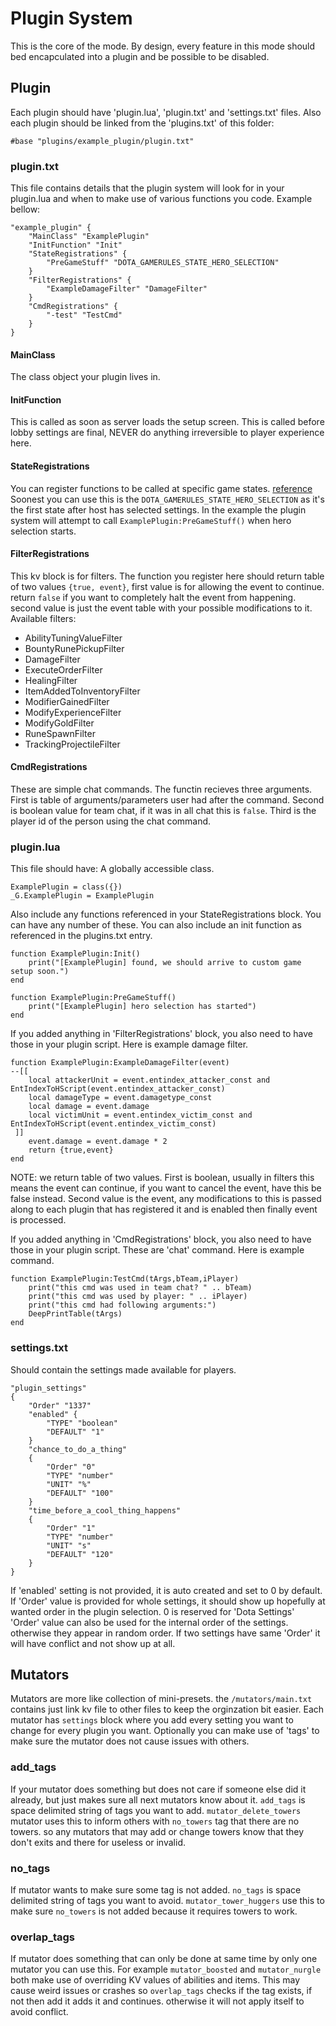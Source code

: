 # Plugin System
This is the core of the mode. By design, every feature in this mode should bed encapculated into a plugin and be possible to be disabled.

## Plugin
Each plugin should have 'plugin.lua', 'plugin.txt' and 'settings.txt' files.
Also each plugin should be linked from the 'plugins.txt' of this folder:
```
#base "plugins/example_plugin/plugin.txt"
```
### plugin.txt
This file contains details that the plugin system will look for in your plugin.lua and when to make use of various functions you code. Example bellow:
```
"example_plugin" {
    "MainClass" "ExamplePlugin"
    "InitFunction" "Init"
    "StateRegistrations" {
        "PreGameStuff" "DOTA_GAMERULES_STATE_HERO_SELECTION" 
    }
    "FilterRegistrations" {
        "ExampleDamageFilter" "DamageFilter"
    }
    "CmdRegistrations" {
        "-test" "TestCmd"
    }
}
```
#### MainClass
The class object your plugin lives in.
#### InitFunction
This is called as soon as server loads the setup screen. This is called before lobby settings are final, NEVER do anything irreversible to player experience here.
#### StateRegistrations
You can register functions to be called at specific game states. [reference](https://moddota.com/api/#!/vscripts/DOTA_GameState)
Soonest you can use this is the `DOTA_GAMERULES_STATE_HERO_SELECTION` as it's the first state after host has selected settings.
In the example the plugin system will attempt to call `ExamplePlugin:PreGameStuff()` when hero selection starts.
#### FilterRegistrations
This kv block is for filters. The function you register here should return table of two values `{true, event}`, first value is for allowing the event to continue. return `false` if you want to completely halt the event from happening. second value is just the event table with your possible modifications to it.
Available filters:
* AbilityTuningValueFilter
* BountyRunePickupFilter
* DamageFilter
* ExecuteOrderFilter
* HealingFilter
* ItemAddedToInventoryFilter
* ModifierGainedFilter
* ModifyExperienceFilter
* ModifyGoldFilter
* RuneSpawnFilter
* TrackingProjectileFilter

#### CmdRegistrations
These are simple chat commands. The functin recieves three arguments. First is table of arguments/parameters user had after the command. Second is boolean value for team chat, if it was in all chat this is `false`. Third is the player id of the person using the chat command. 

### plugin.lua
This file should have:
A globally accessible class.
```
ExamplePlugin = class({})
_G.ExamplePlugin = ExamplePlugin
```
Also include any functions referenced in your StateRegistrations block. You can have any number of these.
You can also include an init function as referenced in the plugins.txt entry.
```
function ExamplePlugin:Init()
    print("[ExamplePlugin] found, we should arrive to custom game setup soon.")
end

function ExamplePlugin:PreGameStuff()
    print("[ExamplePlugin] hero selection has started")
end
```
If you added anything in 'FilterRegistrations' block, you also need to have those in your plugin script. Here is example damage filter.
```
function ExamplePlugin:ExampleDamageFilter(event)
--[[
    local attackerUnit = event.entindex_attacker_const and EntIndexToHScript(event.entindex_attacker_const)
	local damageType = event.damagetype_const
	local damage = event.damage
	local victimUnit = event.entindex_victim_const and EntIndexToHScript(event.entindex_victim_const)
 ]]
    event.damage = event.damage * 2
    return {true,event}
end
```
NOTE: we return table of two values. First is boolean, usually in filters this means the event can continue, if you want to cancel the event, have this be false instead. Second value is the event, any modifications to this is passed along to each plugin that has registered it and is enabled then finally event is processed.


If you added anything in 'CmdRegistrations' block, you also need to have those in your plugin script. These are 'chat' command. Here is example command.
```
function ExamplePlugin:TestCmd(tArgs,bTeam,iPlayer)
    print("this cmd was used in team chat? " .. bTeam)
    print("this cmd was used by player: " .. iPlayer)
    print("this cmd had following arguments:")
    DeepPrintTable(tArgs)
end
```

### settings.txt
Should contain the settings made available for players.
```
"plugin_settings"
{
    "Order" "1337"
    "enabled" {
        "TYPE" "boolean"
        "DEFAULT" "1"
    }
    "chance_to_do_a_thing"
    {
        "Order" "0"
        "TYPE" "number"
        "UNIT" "%"
        "DEFAULT" "100"
    }
    "time_before_a_cool_thing_happens"
    {
        "Order" "1"
        "TYPE" "number"
        "UNIT" "s"
        "DEFAULT" "120"
    }
}
```
If 'enabled' setting is not provided, it is auto created and set to 0 by default.
If 'Order' value is provided for whole settings, it should show up hopefully at wanted order in the plugin selection. 0 is reserved for 'Dota Settings'
'Order' value can also be used for the internal order of the settings. otherwise they appear in random order. If two settings have same 'Order' it will have conflict and not show up at all.

## Mutators
Mutators are more like collection of mini-presets. the `/mutators/main.txt` contains just link kv file to other files to keep the orginzation bit easier.
Each mutator has `settings` block where you add every setting you want to change for every plugin you want.
Optionally you can make use of 'tags' to make sure the mutator does not cause issues with others.

### add_tags
If your mutator does something but does not care if someone else did it already, but just makes sure all next mutators know about it. `add_tags` is space delimited string of tags you want to add. `mutator_delete_towers` mutator uses this to inform others with `no_towers` tag that there are no towers. so any mutators that may add or change towers know that they don't exits and there for useless or invalid.

### no_tags
If mutator wants to make sure some tag is not added. `no_tags` is space delimited string of tags you want to avoid. `mutator_tower_huggers` use this to make sure `no_towers` is not added because it requires towers to work.

### overlap_tags
If mutator does something that can only be done at same time by only one mutator you can use this. For example `mutator_boosted` and `mutator_nurgle` both make use of overriding KV values of abilities and items. This may cause weird issues or crashes so `overlap_tags` checks if the tag exists, if not then add it adds it and continues. otherwise it will not apply itself to avoid conflict.